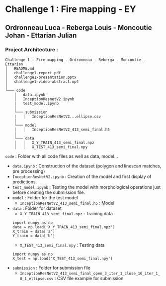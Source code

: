 # Challenge 1 : Fire mapping - EY
## Ordronneau Luca - Reberga Louis - Moncoutie Johan - Ettarian Julian

### Project Architecture :

```
Challenge 1 : Fire mapping - Ordronneau - Reberga - Moncoutie - Ettarian
│   README.md
│   challenge1-report.pdf   
│   challenge1-presentation.pptx   
│   challenge1-video-abstract.mp4   
│
└─── code
    │   data.ipynb
    │   InceptionResnetV2.ipynb
    |   test_model.ipynb
    │
    └─── submission
    |   │   InceptionResNetV2...ellipse.csv
    |
    └─── model
    │   │   InceptionResNetV2_413_semi_final.h5
    |
    └─── data
    │   │   X_Y_TRAIN_413_semi_final.npz
    │   │   X_TEST_413_semi_final.npy

```

`code` : Folder with all code files as well as data, model...
- `data.ipynb` : Construction of the dataset (polygon and linescan matches, pre processing)
- `InceptionResNetV2.ipynb` : Creation of the model and first display of predictions.
- `test_model.ipynb` : Testing the model with morphological operations just before creating the submission file.
- `model` : Folder for the test model
    - `InceptionResNetV2_413_semi_final.h5` : Model
- `data` : Folder for dataset
    - `X_Y_TRAIN_413_semi_final.npz` : Training data
    ```
    import numpy as np
    data = np.load('X_Y_TRAIN_413_semi_final.npz')
    X_train = data['a']
    Y_train = data['b']
    ```
    - `X_TEST_413_semi_final.npy` : Testing data
    ```
    import numpy as np
    X_test = np.load('X_TEST_413_semi_final.npy')
    ```
- `submission` : Folder for submission file
    - `InceptionResNetV2_413_semi_final_open_3_iter_1_close_16_iter_1_0_1_ellipse.csv` : CSV file example for submission
